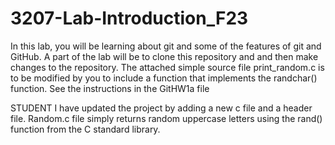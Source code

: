 # 3207-Lab-Introduction_F23
In this lab, you will be learning about git and some of the features of git and GitHub. A part of the lab will be to clone this repository and and then make changes to the repository.
The attached simple source file print_random.c is to be modified by you to include a function that implements the randchar() function.
See the instructions in the GitHW1a file


STUDENT
I have updated the project by adding a new c file and a header file. Random.c file simply returns random uppercase letters using the rand() function from the C standard library.
